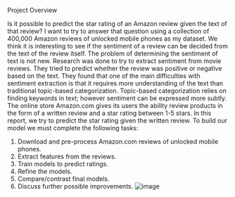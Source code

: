 Project Overview 

Is it possible to predict the star rating of an Amazon review given the text of that review? I want to try to answer that question using a collection of 400,000 Amazon reviews of unlocked mobile phones as my dataset. We think it is interesting to see if the sentiment of a review can be decided from the text of the review itself. 
The problem of determining the sentiment of text is not new. Research was done to try to extract sentiment from movie reviews. They tried to predict whether the review was positive or negative based on the text. They found that one of the main difficulties with sentiment extraction is that it requires more understanding of the text than traditional topic-based categorization. Topic-based categorization relies on finding keywords in text; however sentiment can be expressed more subtly. 
The online store Amazon.com gives its users the ability review products in the form of a written review and a star rating between 1-5 stars. In this report, we try to predict the star rating given the written review. 
To build our model we must complete the following tasks: 
1.	Download and pre-process Amazon.com reviews of unlocked mobile phones. 
2.	 Extract features from the reviews.
3.	 Train models to predict ratings.
4.	Refine the models. 
5.	Compare/contrast final models.
6.	Discuss further possible improvements. 
![image](https://user-images.githubusercontent.com/106648752/230817854-6328ee4d-64d2-4f27-9c8c-74c412b9ec39.png)
